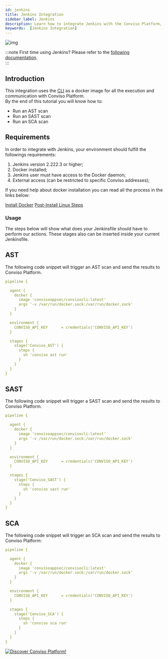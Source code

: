 ```yaml
---
id: jenkins
title: Jenkins Integration
sidebar_label: Jenkins
description: Learn how to integrate Jenkins with the Conviso Platform, centralizing all information in a single place.
keywords:  [Jenkins Integration]
---
```


<div style={{textAlign: 'center'}}>

![img](../../static/img/jenkins.png)

</div>

:::note
First time using Jenkins? Please refer to the [following documentation](https://www.jenkins.io/doc/book/).  
:::

## Introduction

This integration uses the [CLI](../tools/cli/installation) as a docker image for all the execution and communication with Conviso Platform.  
By the end of this tutorial you will know how to:
- Run an AST scan
- Run an SAST scan
- Run an SCA scan

## Requirements
In order to integrate with Jenkins, your environment should fulfill the followings requirements:
1. Jenkins version 2.222.3 or higher;
1. Docker installed;
1. Jenkins user must have access to the Docker daemon;
1. External access (can be restricted to specific Conviso addresses);

If you need help about docker installation you can read all the process in the links below:

[Install Docker](https://docs.docker.com/engine/install/ubuntu/#install-using-the-convenience-script)
[Post-Install Linux Steps](https://docs.docker.com/engine/install/linux-postinstall/)



### Usage

The steps below will show what does your Jenkinsfile should have to perform our actions.
These stages also can be inserted inside your current Jenkinsfile.

## AST
The following code snippet will trigger an AST scan and send the results to Conviso Platform.

```yml
pipeline {

  agent {
    docker {
      image 'convisoappsec/convisocli:latest'
      args '-v /var/run/docker.sock:/var/run/docker.sock'
    }
  }

  environment {
    CONVISO_API_KEY      = credentials('CONVISO_API_KEY')
  }

  stages {
    stage('Conviso_AST') {
      steps {
        sh 'conviso ast run'
      }
    }
  }
}
```

## SAST
The following code snippet will trigger a SAST scan and send the results to Conviso Platform.

```yml
pipeline {

  agent {
    docker {
      image 'convisoappsec/convisocli:latest'
      args '-v /var/run/docker.sock:/var/run/docker.sock'
    }
  }

  environment {
    CONVISO_API_KEY      = credentials('CONVISO_API_KEY')
  }

  stages {
    stage('Conviso_SAST') {
      steps {
        sh 'conviso sast run'
      }
    }
  }
}
```

## SCA

The following code snippet will trigger an SCA scan and send the results to Conviso Platform:

```yml
pipeline {

  agent {
    docker {
      image 'convisoappsec/convisocli:latest'
      args '-v /var/run/docker.sock:/var/run/docker.sock'
    }
  }

  environment {
    CONVISO_API_KEY      = credentials('CONVISO_API_KEY')
  }

  stages {
    stage('Conviso_SCA') {
      steps {
        sh 'conviso sca run'
      }
    }
  }
}
```

[![Discover Conviso Platform!](https://no-cache.hubspot.com/cta/default/5613826/interactive-125788977029.png)](https://cta-service-cms2.hubspot.com/web-interactives/public/v1/track/redirect?encryptedPayload=AVxigLKtcWzoFbzpyImNNQsXC9S54LjJuklwM39zNd7hvSoR%2FVTX%2FXjNdqdcIIDaZwGiNwYii5hXwRR06puch8xINMyL3EXxTMuSG8Le9if9juV3u%2F%2BX%2FCKsCZN1tLpW39gGnNpiLedq%2BrrfmYxgh8G%2BTcRBEWaKasQ%3D&webInteractiveContentId=125788977029&portalId=5613826)